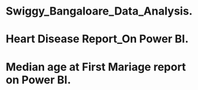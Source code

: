 # Swiggy_Bangaloare_Data_Analysis.
# Heart Disease Report_On Power BI.
# Median age at First Mariage report on Power BI.
